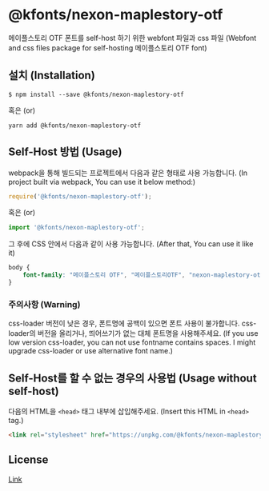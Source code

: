 # @kfonts/nexon-maplestory-otf

메이플스토리 OTF 폰트를 self-host 하기 위한 webfont 파일과 css 파일
(Webfont and css files package for self-hosting 메이플스토리 OTF font)

## 설치 (Installation)

```
$ npm install --save @kfonts/nexon-maplestory-otf
```

혹은 (or)

```
yarn add @kfonts/nexon-maplestory-otf
```

## Self-Host 방법 (Usage)

webpack을 통해 빌드되는 프로젝트에서 다음과 같은 형태로 사용 가능합니다.
(In project built via webpack, You can use it below method:)

```js
require('@kfonts/nexon-maplestory-otf');
```

혹은 (or)

```js
import '@kfonts/nexon-maplestory-otf';
```

그 후에 CSS 안에서 다음과 같이 사용 가능합니다.
(After that, You can use it like it)

```css
body {
    font-family: "메이플스토리 OTF", "메이플스토리OTF", "nexon-maplestory-otf";
}
```

### 주의사항 (Warning)

css-loader 버전이 낮은 경우, 폰트명에 공백이 있으면 폰트 사용이 불가합니다.
css-loader의 버전을 올리거나, 띄어쓰기가 없는 대체 폰트명을 사용해주세요.
(If you use low version css-loader, you can not use fontname contains spaces.
I might upgrade css-loader or use alternative font name.)

## Self-Host를 할 수 없는 경우의 사용법 (Usage without self-host)

다음의 HTML을 `<head>` 태그 내부에 삽입해주세요.
(Insert this HTML in `<head>` tag.)

```html
<link rel="stylesheet" href="https://unpkg.com/@kfonts/nexon-maplestory-otf/index.css" />
```

## License

[Link](http://levelup.nexon.com/font/index.aspx)